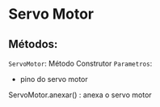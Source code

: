 # Servo Motor

## Métodos:

`ServoMotor`: Método Construtor 
`Parametros`:
-  pino do servo motor

ServoMotor.anexar() : anexa o servo motor 

